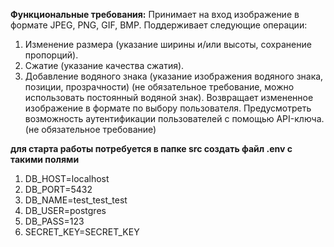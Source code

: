  **Функциональные требования:**
Принимает на вход изображение в формате JPEG, PNG, GIF, BMP.
Поддерживает следующие операции:
1. Изменение размера (указание ширины и/или высоты, сохранение пропорций).
2. Сжатие (указание качества сжатия).
3. Добавление  водяного  знака  (указание  изображения  водяного  знака,  позиции,  прозрачности) (не обязательное требование, можно использовать постоянный водяной знак).
 	Возвращает измененное изображение в формате по выбору пользователя.
 	Предусмотреть возможность аутентификации пользователей с помощью API-ключа. (не обязательное требование)

**для старта работы потребуется в папке src создать файл .env c такими полями**

1. DB_HOST=localhost
2. DB_PORT=5432
3. DB_NAME=test_test_test
4. DB_USER=postgres
5. DB_PASS=123
6. SECRET_KEY=SECRET_KEY
